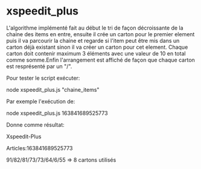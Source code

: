 # xspeedit_plus

L'algorithme implémenté fait au début le tri de façon décroissante de la chaine des items en entre, ensuite il crée un carton pour le premier element puis il va parcourir la chaine et regarde si l'item peut être mis dans un carton déjà existant sinon il va créer un carton pour cet element. Chaque carton doit contenir maximum 3 éléments avec une valeur de 10 en total comme somme.Enfin l'arrangement est affiché de façon que chaque carton est resprésenté par un "/".

Pour tester le script exécuter:

node xspeedit_plus.js "chaine_items"

Par exemple l'exécution de: 

node xspeedit_plus.js 163841689525773

Donne comme résultat:

Xspeedit-Plus

Articles:163841689525773

91/82/81/73/73/64/6/55 => 8 cartons utilisés

